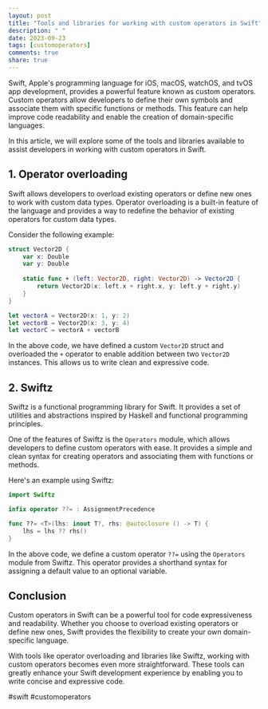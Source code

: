 ```yaml
---
layout: post
title: "Tools and libraries for working with custom operators in Swift"
description: " "
date: 2023-09-23
tags: [customoperators]
comments: true
share: true
---
```


Swift, Apple's programming language for iOS, macOS, watchOS, and tvOS app development, provides a powerful feature known as custom operators. Custom operators allow developers to define their own symbols and associate them with specific functions or methods. This feature can help improve code readability and enable the creation of domain-specific languages. 

In this article, we will explore some of the tools and libraries available to assist developers in working with custom operators in Swift.

## 1. Operator overloading

Swift allows developers to overload existing operators or define new ones to work with custom data types. Operator overloading is a built-in feature of the language and provides a way to redefine the behavior of existing operators for custom data types.

Consider the following example:

```swift
struct Vector2D {
    var x: Double
    var y: Double
    
    static func + (left: Vector2D, right: Vector2D) -> Vector2D {
        return Vector2D(x: left.x + right.x, y: left.y + right.y)
    }
}

let vectorA = Vector2D(x: 1, y: 2)
let vectorB = Vector2D(x: 3, y: 4)
let vectorC = vectorA + vectorB
```

In the above code, we have defined a custom `Vector2D` struct and overloaded the `+` operator to enable addition between two `Vector2D` instances. This allows us to write clean and expressive code.

## 2. Swiftz

Swiftz is a functional programming library for Swift. It provides a set of utilities and abstractions inspired by Haskell and functional programming principles.

One of the features of Swiftz is the `Operators` module, which allows developers to define custom operators with ease. It provides a simple and clean syntax for creating operators and associating them with functions or methods. 

Here's an example using Swiftz:

```swift
import Swiftz

infix operator ??= : AssignmentPrecedence

func ??= <T>(lhs: inout T?, rhs: @autoclosure () -> T) {
    lhs = lhs ?? rhs()
}
```

In the above code, we define a custom operator `??=` using the `Operators` module from Swiftz. This operator provides a shorthand syntax for assigning a default value to an optional variable.

## Conclusion

Custom operators in Swift can be a powerful tool for code expressiveness and readability. Whether you choose to overload existing operators or define new ones, Swift provides the flexibility to create your own domain-specific language.

With tools like operator overloading and libraries like Swiftz, working with custom operators becomes even more straightforward. These tools can greatly enhance your Swift development experience by enabling you to write concise and expressive code.

#swift #customoperators